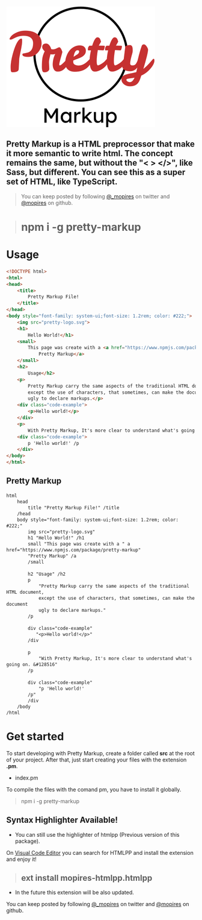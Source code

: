 ![pretty-logo.svg](https://github.com/mopires/pretty-markup/blob/main/pretty-logo.svg)

## Pretty Markup is a HTML __preprocessor__ that make it more semantic to write html. The concept remains the same, but without the "< > </>", like Sass, but different. You can see this as a super set of HTML, like TypeScript. 

> You can keep posted by following <a href='https://twitter.com/_mopires'>@_mopires</a> on twitter and <a href='https://github.com/mopires'>@mopires</a> on github.

> # npm i -g pretty-markup

# Usage

```html
<!DOCTYPE html>
<html>
<head>
    <title>
        Pretty Markup File!
    </title>
</head>
<body style="font-family: system-ui;font-size: 1.2rem; color: #222;">
    <img src="pretty-logo.svg">
    <h1>
        Hello World!</h1>
    <small>
        This page was create with a <a href="https://www.npmjs.com/package/pretty-markup">
            Pretty Markup</a>
    </small>
    <h2>
        Usage</h2>
    <p>
        Pretty Markup carry the same aspects of the traditional HTML document,
        except the use of characters, that sometimes, can make the document
        ugly to declare markups.</p>
    <div class="code-example">
        <p>Hello world!</p>
    </div>
    <p>
        With Pretty Markup, It's more clear to understand what's going on. &#128516</p>
    <div class="code-example">
        p 'Hello world!' /p
    </div>
</body>
</html>
```

## Pretty Markup

```pretty-markup
html
    head
        title "Pretty Markup File!" /title
    /head
    body style="font-family: system-ui;font-size: 1.2rem; color: #222;"
        img src="pretty-logo.svg"
        h1 "Hello World!" /h1
        small "This page was create with a " a href="https://www.npmjs.com/package/pretty-markup" 
        "Pretty Markup" /a
        /small

        h2 "Usage" /h2
        p 
            "Pretty Markup carry the same aspects of the traditional HTML document, 
            except the use of characters, that sometimes, can make the document
            ugly to declare markups." 
        /p

        div class="code-example"
           "<p>Hello world!</p>"
        /div

        p 
            "With Pretty Markup, It's more clear to understand what's going on. &#128516"
        /p
        
        div class="code-example"
            "p 'Hello world!' 
        /p"
        /div
    /body
/html
```

# Get started

To start developing with Pretty Markup, create a folder called __src__ at the root of your project. After that, just start creating your files with the extension __.pm__.
- index.pm

To compile the files with the comand pm, you have to install it globally.
> npm i -g pretty-markup

## Syntax Highlighter Available!
- You can still use the highlighter of htmlpp (Previous version of this package). 

On [Visual Code Editor]("https://code.visualstudio.com/") you can search for HTMLPP and install the extension and enjoy it!

> ## ext install mopires-htmlpp.htmlpp

- In the future this extension will be also updated.

You can keep posted by following <a href='https://twitter.com/_mopires'>@_mopires</a> on twitter and <a href='https://github.com/mopires'>@mopires</a> on github.